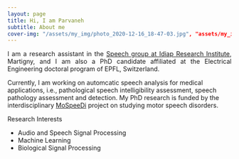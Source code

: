 ```yaml
---
layout: page
title: Hi, I am Parvaneh
subtitle: About me
cover-img: "/assets/my_img/photo_2020-12-16_18-47-03.jpg", "assets/my_img/photo_2020-12-16_18-48-47.jpg"]
---
```

<p align="justify">
I am a research assistant in the <a href="https://www.idiap.ch/en/scientific-research/speech-and-audio-processing">Speech group at Idiap Research Institute</a>, Martigny, and I am also a PhD candidate affiliated at the Electrical Engineering doctoral program of EPFL, Switzerland.

Currently, I am working on automcatic speech analysis for medical applications, i.e., pathological speech intelligibility assessment, speech pathology assessment and detection. My PhD research is funded by the interdisciplinary [MoSpeeDi](https://www.unige.ch/fapse/mospeedi/) project on studying motor speech disorders.
</p>

Research Interests
- Audio and Speech Signal Processing
- Machine Learning
- Biological Signal Processing

